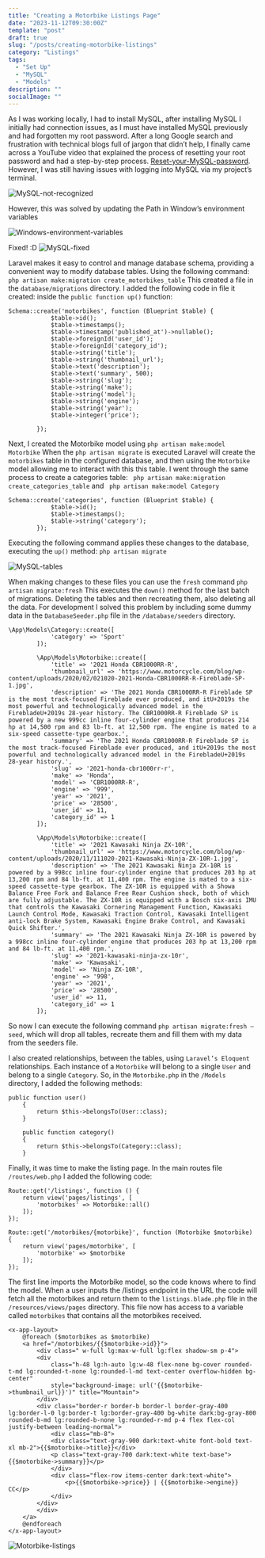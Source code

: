 ```yaml
---
title: "Creating a Motorbike Listings Page"
date: "2023-11-12T09:30:00Z"
template: "post"
draft: true
slug: "/posts/creating-motorbike-listings"
category: "Listings"
tags:
  - "Set Up"
  - "MySQL"
  - "Models"
description: ""
socialImage: ""
---
```


As I was working locally, I had to install MySQL, after installing MySQL I initially had connection issues, as I must have installed MySQL previously and had forgotten my root password.  After a long Google search and frustration with technical blogs full of jargon that didn’t help, I finally came across a YouTube video that explained the process of resetting your root password and had a step-by-step process.  [Reset-your-MySQL-password]( https://www.youtube.com/watch?v=rr_hDJLFvQE).
However, I was still having issues with logging into MySQL via my project’s terminal.

![MySQL-not-recognized](./media/mysql-not-recognized.png)

However, this was solved by updating the Path in Window’s environment variables

![Windows-environment-variables](./media/environment-variables.png)

Fixed! :D
![MySQL-fixed](./media/mysql-logged-in.png)

Laravel makes it easy to control and manage database schema, providing a convenient way to modify database tables. Using the following command:
```php artisan make:migration create_motorbikes_table```
This created a file in the ```database/migrations``` directory.
I added the following code in file it created: inside the `public function up()` function:
```
Schema::create('motorbikes', function (Blueprint $table) {
            $table->id();
            $table->timestamps();
            $table->timestamp('published_at')->nullable();
            $table->foreignId('user_id');
            $table->foreignId('category_id');
            $table->string('title');
            $table->string('thumbnail_url');
            $table->text('description');
            $table->text('summary', 500);
            $table->string('slug');
            $table->string('make');
            $table->string('model');
            $table->string('engine');
            $table->string('year');
            $table->integer('price');

        });
```
Next, I created the Motorbike model using `php artisan make:model Motorbike`
When the ```php artisan migrate``` is executed Laravel will create the `motorbikes` table in the configured database, and then using the `Motorbike` model allowing me to interact with this this table.
I went through the same process to create a categories table: ` php artisan make:migration create_categories_table` and ` php artisan make:model Category`
```
Schema::create('categories', function (Blueprint $table) {
            $table->id();
            $table->timestamps();
            $table->string('category');
        });
```

Executing the following command applies these changes to the database, executing the `up()` method:
```php artisan migrate```

![MySQL-tables](./media/mysql-tables.png)

When making changes to these files you can use the `fresh` command `php artisan migrate:fresh`
This executes the `down()` method for the last batch of migrations. Deleting the tables and then recreating them, also deleting all the data. For development I solved this problem by including some dummy data in the `DatabaseSeeder.php` file in the `/database/seeders` directory.
```
\App\Models\Category::create([
            'category' => 'Sport'
        ]);

        \App\Models\Motorbike::create([
            'title' => '2021 Honda CBR1000RR-R',
            'thumbnail_url' => 'https://www.motorcycle.com/blog/wp-content/uploads/2020/02/021020-2021-Honda-CBR1000RR-R-Fireblade-SP-1.jpg',
            'description' => 'The 2021 Honda CBR1000RR-R Fireblade SP is the most track-focused Fireblade ever produced, and itU+2019s the most powerful and technologically advanced model in the FirebladeU+2019s 28-year history. The CBR1000RR-R Fireblade SP is powered by a new 999cc inline four-cylinder engine that produces 214 hp at 14,500 rpm and 83 lb-ft. at 12,500 rpm. The engine is mated to a six-speed cassette-type gearbox.',
            'summary' => 'The 2021 Honda CBR1000RR-R Fireblade SP is the most track-focused Fireblade ever produced, and itU+2019s the most powerful and technologically advanced model in the FirebladeU+2019s 28-year history.',
            'slug' => '2021-honda-cbr1000rr-r',
            'make' => 'Honda',
            'model' => 'CBR1000RR-R',
            'engine' => '999',
            'year' => '2021',
            'price' => '28500',
            'user_id' => 11,
            'category_id' => 1
        ]);

        \App\Models\Motorbike::create([
            'title' => '2021 Kawasaki Ninja ZX-10R',
            'thumbnail_url' => 'https://www.motorcycle.com/blog/wp-content/uploads/2020/11/111020-2021-Kawasaki-Ninja-ZX-10R-1.jpg',
            'description' => 'The 2021 Kawasaki Ninja ZX-10R is powered by a 998cc inline four-cylinder engine that produces 203 hp at 13,200 rpm and 84 lb-ft. at 11,400 rpm. The engine is mated to a six-speed cassette-type gearbox. The ZX-10R is equipped with a Showa Balance Free Fork and Balance Free Rear Cushion shock, both of which are fully adjustable. The ZX-10R is equipped with a Bosch six-axis IMU that controls the Kawasaki Cornering Management Function, Kawasaki Launch Control Mode, Kawasaki Traction Control, Kawasaki Intelligent anti-lock Brake System, Kawasaki Engine Brake Control, and Kawasaki Quick Shifter.',
            'summary' => 'The 2021 Kawasaki Ninja ZX-10R is powered by a 998cc inline four-cylinder engine that produces 203 hp at 13,200 rpm and 84 lb-ft. at 11,400 rpm.',
            'slug' => '2021-kawasaki-ninja-zx-10r',
            'make' => 'Kawasaki',
            'model' => 'Ninja ZX-10R',
            'engine' => '998',
            'year' => '2021',
            'price' => '28500',
            'user_id' => 11,
            'category_id' => 1
        ]);
```
So now I can execute the following command `php artisan migrate:fresh –seed`, which will drop all tables, recreate them and fill them with my data from the seeders file.


I also created relationships, between the tables, using `Laravel’s Eloquent` relationships.
Each instance of a `Motorbike` will belong to a single `User` and belong to a single `Category`.  So, in the `Motorbike.php` in the `/Models` directory, I added the following methods:
```
public function user()
    {
        return $this->belongsTo(User::class);
    }

    public function category()
    {
        return $this->belongsTo(Category::class);
    }
```

Finally, it was time to make the listing page.
In the main routes file `/routes/web.php` I added the following code:
```
Route::get('/listings', function () {
    return view('pages/listings', [
        'motorbikes' => Motorbike::all()
    ]);
});

Route::get('/motorbikes/{motorbike}', function (Motorbike $motorbike) {
    return view('pages/motorbike', [
        'motorbike' => $motorbike
    ]);
});
```

The first line imports the Motorbike model, so the code knows where to find the model.
When a user inputs the /listings endpoint in the URL the code will fetch all the motorbikes and return them to the `listings.blade.php` file in the `/resources/views/pages` directory.
This file now has access to a variable called `motorbikes` that contains all the motorbikes received.
```
<x-app-layout>
    @foreach ($motorbikes as $motorbike)
    <a href="/motorbikes/{{$motorbike->id}}">
        <div class=" w-full lg:max-w-full lg:flex shadow-sm p-4">
        <div
            class="h-48 lg:h-auto lg:w-48 flex-none bg-cover rounded-t-md lg:rounded-t-none lg:rounded-l-md text-center overflow-hidden bg-center"
            style="background-image: url('{{$motorbike->thumbnail_url}}')" title="Mountain">
        </div>
        <div class="border-r border-b border-l border-gray-400 lg:border-l-0 lg:border-t lg:border-gray-400 bg-white dark:bg-gray-800 rounded-b-md lg:rounded-b-none lg:rounded-r-md p-4 flex flex-col justify-between leading-normal">
            <div class="mb-8">
            <div class="text-gray-900 dark:text-white font-bold text-xl mb-2">{{$motorbike->title}}</div>
            <p class="text-gray-700 dark:text-white text-base">{{$motorbike->summary}}</p>
            </div>
            <div class="flex-row items-center dark:text-white">
                <p>{{$motorbike->price}} | {{$motorbike->engine}} CC</p>
            </div>
        </div>
        </div>
    </a>
    @endforeach
</x-app-layout>
```

![Motorbike-listings](./media/listings.png)
